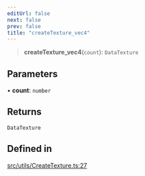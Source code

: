 ```yaml
---
editUrl: false
next: false
prev: false
title: "createTexture_vec4"
---
```


> **createTexture\_vec4**(`count`): `DataTexture`

## Parameters

• **count**: `number`

## Returns

`DataTexture`

## Defined in

[src/utils/CreateTexture.ts:27](https://github.com/agargaro/instanced-mesh/blob/09034c570fc8bedebf7b7757d2f658100710378c/src/utils/CreateTexture.ts#L27)
